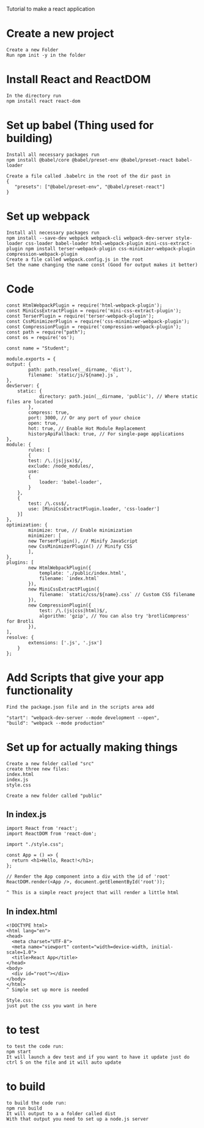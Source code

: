 Tutorial to make a react application 

# Create a new project
	Create a new Folder
	Run npm init -y in the folder 

# Install React and ReactDOM
	In the directory run 
	npm install react react-dom

# Set up babel (Thing used for building)
	Install all necessary packages run 
 	npm install @babel/core @babel/preset-env @babel/preset-react babel-loader
  
	Create a file called .babelrc in the root of the dir past in 
	{
  	   "presets": ["@babel/preset-env", "@babel/preset-react"]
	}

# Set up webpack
    Install all necessary packages run 
    npm install --save-dev webpack webpack-cli webpack-dev-server style-loader css-loader babel-loader html-webpack-plugin mini-css-extract-plugin npm install terser-webpack-plugin css-minimizer-webpack-plugin compression-webpack-plugin 
    Create a file called webpack.config.js in the root
    Set the name changing the name const (Good for output makes it better) 

   # Code
	const HtmlWebpackPlugin = require('html-webpack-plugin');
	const MiniCssExtractPlugin = require('mini-css-extract-plugin');
	const TerserPlugin = require('terser-webpack-plugin');
	const CssMinimizerPlugin = require('css-minimizer-webpack-plugin');
	const CompressionPlugin = require('compression-webpack-plugin');
	const path = require("path"); 
	const os = require('os');

	const name = "Student";

	module.exports = {
  	output: {
    	  	path: path.resolve(__dirname, 'dist'), 
    		filename: `static/js/${name}.js`,
  	},
  	devServer: {
		static: {
      			directory: path.join(__dirname, 'public'), // Where static files are located
    		},
    		compress: true,
    		port: 3000, // Or any port of your choice
    		open: true,
    		hot: true, // Enable Hot Module Replacement
    		historyApiFallback: true, // For single-page applications
  	},
  	module: {
    		rules: [
    		{
      		test: /\.(js|jsx)$/,
      		exclude: /node_modules/,
      		use: 
        	{
          		loader: 'babel-loader',
        	}
    	},
    	{
      		test: /\.css$/,
      		use: [MiniCssExtractPlugin.loader, 'css-loader']
    	}]
  	},
  	optimization: {
    		minimize: true, // Enable minimization
    		minimizer: [
      		new TerserPlugin(), // Minify JavaScript
      		new CssMinimizerPlugin() // Minify CSS
    		],
  	},
  	plugins: [
    		new HtmlWebpackPlugin({
      			template: './public/index.html',
      			filename: `index.html`
    		}),
    		new MiniCssExtractPlugin({
     			filename: `static/css/${name}.css` // Custom CSS filename
    		}),
    		new CompressionPlugin({
     			test: /\.(js|css|html)$/,
      			algorithm: 'gzip', // You can also try 'brotliCompress' for Brotli
    		}),
  	],
  	resolve: {
    		extensions: ['.js', '.jsx']
  		}
	};

# Add Scripts that give your app functionality 
	Find the package.json file and in the scripts area add
 
	"start": "webpack-dev-server --mode development --open",
  	"build": "webpack --mode production"	

# Set up for actually making things
	Create a new folder called "src"
	create three new files:
	index.html
	index.js
	style.css

  	Create a new folder called "public"
	
## In index.js
	import React from 'react';
	import ReactDOM from 'react-dom';

	import "./style.css";

	const App = () => {
  	  return <h1>Hello, React!</h1>;
	};

	// Render the App component into a div with the id of 'root'
	ReactDOM.render(<App />, document.getElementById('root'));
 
	^ This is a simple react project that will render a little html 
 
## In index.html
	<!DOCTYPE html>
	<html lang="en">
	<head>
  	  <meta charset="UTF-8">
  	  <meta name="viewport" content="width=device-width, initial-scale=1.0">
  	  <title>React App</title>
	</head>
	<body>
  	  <div id="root"></div>
	</body>
	</html>
	^ Simple set up more is needed

	Style.css:
	just put the css you want in here
	
# to test 
	to test the code run: 
	npm start
	It will launch a dev test and if you want to have it update just do ctrl S on the file and it will auto update
	
# to build
	to build the code run: 
	npm run build
	It will output to a a folder called dist 
	With that output you need to set up a node.js server 

